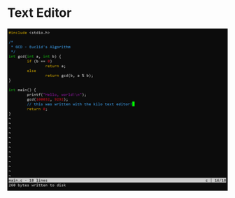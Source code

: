 # Text Editor
![Screenshot of the text editor](https://github.com/DavidZalman101/Text_Editor/blob/master/Kilo-example.png)

